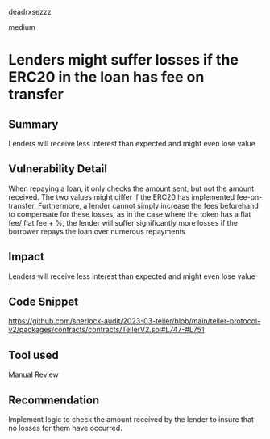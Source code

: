 deadrxsezzz

medium

# Lenders might suffer losses if the ERC20 in the loan has fee on transfer

## Summary
Lenders will receive less interest than expected and might even lose value 

## Vulnerability Detail
When repaying a loan, it only checks the amount sent, but not the amount received. The two values might differ if the ERC20 has implemented fee-on-transfer. Furthermore, a lender cannot simply increase the fees beforehand to compensate for these losses, as in the case where the token has a flat fee/ flat fee + %, the lender will suffer significantly more losses if the borrower repays the loan over numerous repayments

## Impact
Lenders will receive less interest than expected and might even lose value

## Code Snippet
https://github.com/sherlock-audit/2023-03-teller/blob/main/teller-protocol-v2/packages/contracts/contracts/TellerV2.sol#L747-#L751

## Tool used
Manual Review

## Recommendation
Implement logic to check the amount received by the lender to insure that no losses for them have occurred. 
